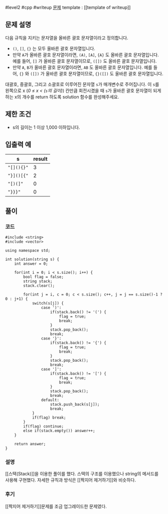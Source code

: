 
#level2 #cpp #writeup
[문제](https://school.programmers.co.kr/learn/courses/30/lessons/76502#)
template : [[template of writeup]]

## 문제 설명

다음 규칙을 지키는 문자열을 올바른 괄호 문자열이라고 정의합니다.

- `()`, `[]`, `{}` 는 모두 올바른 괄호 문자열입니다.
- 만약 `A`가 올바른 괄호 문자열이라면, `(A)`, `[A]`, `{A}` 도 올바른 괄호 문자열입니다. 예를 들어, `[]` 가 올바른 괄호 문자열이므로, `([])` 도 올바른 괄호 문자열입니다.
- 만약 `A`, `B`가 올바른 괄호 문자열이라면, `AB` 도 올바른 괄호 문자열입니다. 예를 들어, `{}` 와 `([])` 가 올바른 괄호 문자열이므로, `{}([])` 도 올바른 괄호 문자열입니다.

대괄호, 중괄호, 그리고 소괄호로 이루어진 문자열 `s`가 매개변수로 주어집니다. 이 `s`를 왼쪽으로 x (_0 ≤ x < (`s`의 길이)_) 칸만큼 회전시켰을 때 `s`가 올바른 괄호 문자열이 되게 하는 x의 개수를 return 하도록 solution 함수를 완성해주세요.

## 제한 조건

- s의 길이는 1 이상 1,000 이하입니다.

## 입출력 예

| s          | result |
| ---------- | ------ |
| `"[](){}"` | 3      |
| `"}]()[{"` | 2      |
| `"[)(]"`   | 0      |
| `"}}}"`    | 0      |

## 풀이

### 코드

```
#include <string>
#include <vector>

using namespace std;

int solution(string s) {
    int answer = 0;
    
    for(int i = 0; i < s.size(); i++) {
        bool flag = false;
        string stack;
        stack.clear();
        
        for(int j = i, c = 0; c < s.size(); c++, j = j == s.size()-1 ? 0 : j+1) {
            switch(s[j]) {
                case ')':
                    if(stack.back() != '(') {
                        flag = true;
                        break;
                    }
                    stack.pop_back();
                    break;
                case '}':
                    if(stack.back() != '{') {
                        flag = true;
                        break;
                    }
                    stack.pop_back();
                    break;
                case ']':
                    if(stack.back() != '[') {
                        flag = true;
                        break;
                    }
                    stack.pop_back();
                    break;
                default:
                    stack.push_back(s[j]);
                    break;
            }
            if(flag) break;
        }
        if(flag) continue;
        else if(stack.empty()) answer++;
    }
    
    return answer;
}
```

### 설명

[[스택(Stack)]]을 이용한 풀이를 했다. 스택의 구조를 이용했으나 string의 메서드를 사용해 구현했다. 자세한 규칙과 방식은 [[짝지어 제거하기]]와 비슷하다.

### 후기

[[짝지어 제거하기]]문제를 조금 업그레이드한 문제였다.
